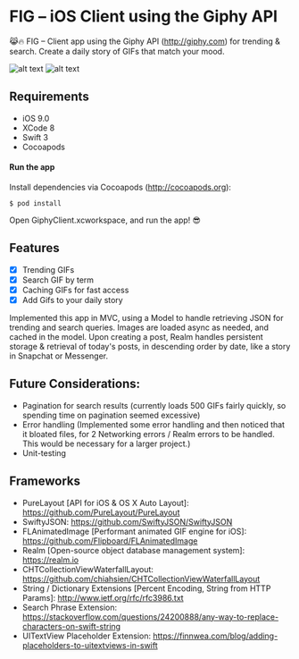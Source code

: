# FIG – iOS Client using the Giphy API
 😹🔥 FIG – Client app using the Giphy API (http://giphy.com) for trending &amp; search. Create a daily story of GIFs that match your mood.
 
![alt text](https://raw.githubusercontent.com/rockinbinbin/GiphyClient/master/giphy.gif) 
![alt text](https://raw.githubusercontent.com/rockinbinbin/GiphyClient/master/better.gif)

## Requirements
* iOS 9.0
* XCode 8
* Swift 3
* Cocoapods

#### Run the app
Install dependencies via Cocoapods (http://cocoapods.org):

```shell
$ pod install
```

Open GiphyClient.xcworkspace, and run the app! 😎

## Features
* [x] Trending GIFs
* [x] Search GIF by term
* [x] Caching GIFs for fast access
* [x] Add Gifs to your daily story

Implemented this app in MVC, using a Model to handle retrieving JSON for trending and search queries. Images are loaded async as needed, and cached in the model. Upon creating a post, Realm handles persistent storage & retrieval of today's posts, in descending order by date, like a story in Snapchat or Messenger.

## Future Considerations:
* Pagination for search results (currently loads 500 GIFs fairly quickly, so spending time on pagination seemed excessive)
* Error handling (Implemented some error handling and then noticed that it bloated files, for 2 Networking errors / Realm errors to be handled. This would be necessary for a larger project.)
* Unit-testing

## Frameworks
* PureLayout [API for iOS & OS X Auto Layout]: https://github.com/PureLayout/PureLayout
* SwiftyJSON: https://github.com/SwiftyJSON/SwiftyJSON
* FLAnimatedImage [Performant animated GIF engine for iOS]: https://github.com/Flipboard/FLAnimatedImage
* Realm [Open-source object database management system]: https://realm.io
* CHTCollectionViewWaterfallLayout: https://github.com/chiahsien/CHTCollectionViewWaterfallLayout
* String / Dictionary Extensions [Percent Encoding, String from HTTP Params]: http://www.ietf.org/rfc/rfc3986.txt
* Search Phrase Extension: https://stackoverflow.com/questions/24200888/any-way-to-replace-characters-on-swift-string
* UITextView Placeholder Extension: https://finnwea.com/blog/adding-placeholders-to-uitextviews-in-swift
